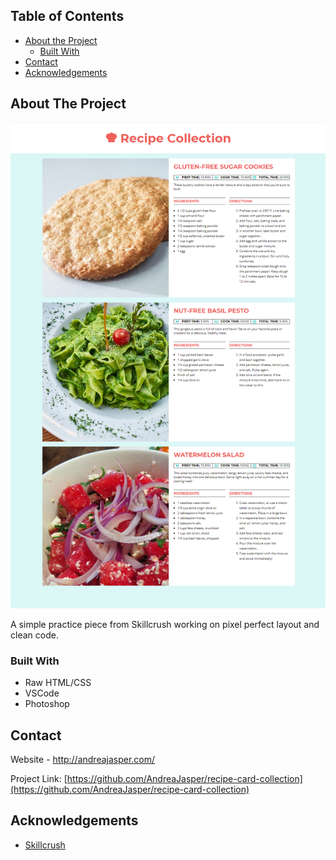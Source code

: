 <!-- TABLE OF CONTENTS -->
## Table of Contents

* [About the Project](#about-the-project)
  * [Built With](#built-with)
* [Contact](#contact)
* [Acknowledgements](#acknowledgements)



<!-- ABOUT THE PROJECT -->
## About The Project

[![Recipe Card Collection][product-screenshot]](https://github.com/AndreaJasper/recipe-card-collection)

A simple practice piece from Skillcrush working on pixel perfect layout and clean code.

### Built With

* Raw HTML/CSS
* VSCode
* Photoshop



<!-- CONTACT -->
## Contact

Website - http://andreajasper.com/

Project Link: [https://github.com/AndreaJasper/recipe-card-collection](https://github.com/AndreaJasper/recipe-card-collection)



<!-- ACKNOWLEDGEMENTS -->
## Acknowledgements
* [Skillcrush](https://skillcrush.com/)



<!-- MARKDOWN LINKS & IMAGES -->
[product-screenshot]: images/screenshot.png

